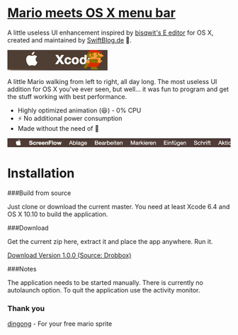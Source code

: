 # [Mario meets OS X menu bar](https://github.com/SwiftBlogDe/MarioMeetsMenuBar) #

A little useless UI enhancement inspired by [bisqwit's E editor](https://www.youtube.com/watch?v=y71lli8MS8s) for OS X, created and maintained by [SwiftBlog.de](http://www.swift-blog.de) :rocket:.



![MarioMeetsMenuBar](https://raw.githubusercontent.com/SwiftBlogDe/MarioMeetsMenuBar/master/Screenshots/mario_walking.png "MarioMeetsMenuBar")

A little Mario walking from left to right, all day long. The most useless UI addition for OS X you've ever seen, but well... it was fun to program and get the stuff working with best performance. 
* Highly optimized animation (:laughing:) - 0% CPU
* :zap: No additional power consumption
* Made without the need of :beer:


![MarioMeetsMenuBar](https://raw.githubusercontent.com/SwiftBlogDe/MarioMeetsMenuBar/master/Screenshots/app_preview.gif "MarioMeetsMenuBar")

# Installation #

###Build from source

Just clone or download the current master. You need at least Xcode 6.4 and OS X 10.10 to build the application. 

###Download

Get the current zip here, extract it and place the app anywhere. Run it.

[Download Version 1.0.0  (Source: Drobbox)](https://www.dropbox.com/s/q85me9avdm42vr7/MarioMeetsMenuBarV100.zip?dl=1)

###Notes

The application needs to be started manually. There is currently no autolaunch option. To quit the application use the activity monitor. 

### Thank you

[dingong](https://scratch.mit.edu/projects/167450/) - For your free mario sprite
